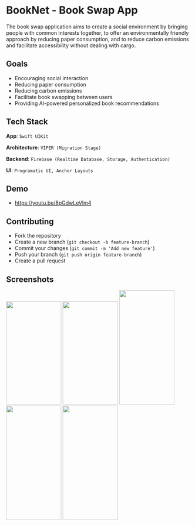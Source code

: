 
# BookNet - Book Swap App

The book swap application aims to create a social environment by bringing people with common interests together, to offer an environmentally friendly approach by reducing paper consumption, and to reduce carbon emissions and facilitate accessibility without dealing with cargo.


## Goals

- Encouraging social interaction
- Reducing paper consumption
- Reducing carbon emissions
- Facilitate book swapping between users
- Providing AI-powered personalized book recommendations
## Tech Stack

**App**:  `Swift UIKit`

**Architecture**:  `VIPER (Migration Stage)`

**Backend**:  `Firebase (Realtime Database, Storage, Authentication)`

**UI**:  `Programatic UI, Anchor Layouts`

## Demo

- https://youtu.be/8pGdwLeVlm4 


## Contributing

- Fork the repository
- Create a new branch (`git checkout -b feature-branch`)
- Commit your changes (`git commit -m 'Add new feature'`)
- Push your branch (`git push origin feature-branch`)
- Create a pull request


## Screenshots

<img src="https://github.com/kadiroruc/BookNet/assets/92309764/a156294d-3f92-462d-85b6-0f33be930d1a" width=150 height=280>
<img src="https://github.com/kadiroruc/BookNet/assets/92309764/43b53d79-5a55-4f6c-9541-6103fe856dca" width=150 height=280>
<img src="https://github.com/kadiroruc/BookNet/assets/92309764/bb0dac3a-c3c3-4071-8509-a345bd9dd88c" width=150 height=310>
<img src="https://github.com/kadiroruc/BookNet/assets/92309764/3b9f6581-c434-4ef8-a66d-a8327575fb55" width=150 height=310>
<img src="https://github.com/kadiroruc/BookNet/assets/92309764/b1de4856-20db-4183-b06f-e565c3cc1204" width=150 height=310>

